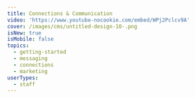 ```yaml
---
title: Connections & Communication
video: 'https://www.youtube-nocookie.com/embed/WPj2Pclcv9A'
cover: /images/cms/untitled-design-10-.png
isNew: true
isMobile: false
topics:
  - getting-started
  - messaging
  - connections
  - marketing
userTypes:
  - staff
---
```



